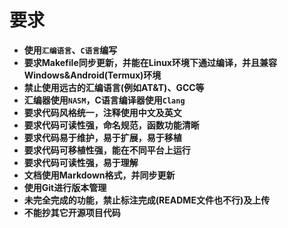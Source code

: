 # 要求
- **使用`汇编语言`、`C语言`编写**
- **要求Makefile同步更新，并能在Linux环境下通过编译，并且兼容Windows&Android(Termux)环境**
- **禁止使用远古的汇编语言(例如AT&T)、GCC等**
- **汇编器使用`NASM`，C语言编译器使用`Clang`**
- **要求代码风格统一，注释使用中文及英文**
- **要求代码可读性强，命名规范，函数功能清晰**
- **要求代码易于维护，易于扩展，易于移植**
- **要求代码可移植性强，能在不同平台上运行**
- **要求代码可读性强，易于理解**
- **文档使用Markdown格式，并同步更新**
- **使用Git进行版本管理**
- **未完全完成的功能，禁止标注完成(README文件也不行)及上传**
- **不能抄其它开源项目代码**